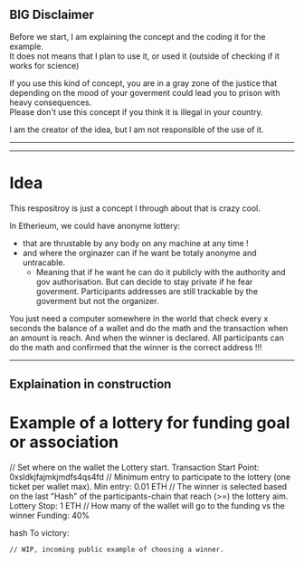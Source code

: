 ##  BIG Disclaimer

Before we start, I am explaining the concept and the coding it for the example.     
It does not means that I plan to use it, or used it (outside of checking if it works for science)  
   
If you use this kind of concept, you are in a gray zone of the justice that depending on the mood of your goverment could lead you to prison with heavy consequences.  
Please don't use this concept if you think it is illegal in your country.  

I am the creator of the idea, but I am not responsible of the use of it.

------------------------------------

-------------------------------------

# Idea

This respositroy is just a concept I through about that is crazy cool.

In Etherieum, we could have anonyme lottery:
- that are thrustable by any body on any machine at any time !
- and where the orginazer can if he want be totaly anonyme and untracable.
  - Meaning that if he want he can do it publicly with the authority and gov authorisation. But can decide to stay private if he fear goverment. Participants addresses are still trackable by the goverment but not the organizer.

You just need a computer somewhere in the world that check every x seconds the balance of a wallet and do the math and the transaction when an amount is reach.
And when the winner is declared. All participants can do the math and confirmed that the winner is the correct address !!!

-----------------------------------------------
Explaination in construction
-----------------------------------------------
# Example of a lottery for funding goal or association

// Set where on the wallet the Lottery start.
Transaction Start Point: 0xsldkjfajmkjmdfs4qs4fd 
// Minimum entry to participate to the lottery (one ticket per wallet max).
Min entry: 0.01 ETH
// The winner is selected based on the last "Hash" of the participants-chain that reach (>=) the lottery aim. 
Lottery Stop: 1 ETH
// How many of the wallet will go to the funding vs the winner
Funding: 40%

hash To victory:
```
// WIP, incoming public example of choosing a winner.


```


